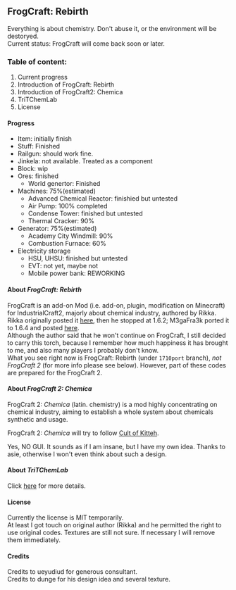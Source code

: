 ## FrogCraft: Rebirth
Everything is about chemistry. Don't abuse it, or the environment will be destoryed.  
Current status: FrogCraft will come back soon or later.

### Table of content:  
 1. Current progress
 2. Introduction of FrogCraft: Rebirth
 3. Introduction of FrogCraft2: Chemica
 4. TriTChemLab
 5. License

#### Progress
* Item: initially finish
 * Stuff: Finished
 * Railgun: should work fine.
 * Jinkela: not available. Treated as a component
* Block: wip  
 * Ores: finished  
   * World genertor: Finished 
 * Machines: 75%(estimated)  
    * Advanced Chemical Reactor: finishied but untested  
    * Air Pump: 100% completed
    * Condense Tower: finished but untested  
    * Thermal Cracker: 90%
 * Generator: 75%(estimated)  
    * Academy City Windmill: 90%  
    * Combustion Furnace: 60%
 * Electricity storage  
    * HSU, UHSU: finished but untested
    * EVT: not yet, maybe not
    * Mobile power bank: REWORKING
 
#### About _FrogCraft: Rebirth_
FrogCraft is an add-on Mod (i.e. add-on, plugin, modification on Minecraft) for IndustrialCraft2, majorly about chemical industry, authored by Rikka. Rikka originally posted it [here][link_origin], then he stopped at 1.6.2; M3gaFra3k ported it to 1.6.4 and posted [here][link_164port].  
Although the author said that he won't continue on FrogCraft, I still decided to carry this torch, because I remember how much happiness it has brought to me, and also many players I probably don't know.  
What you see right now is FrogCraft: Rebirth (under `1710port` branch), *not FrogCraft 2* (for more info please see below). However, part of these codes are prepared for the FrogCraft 2.  

#### About _FrogCraft 2: Chemica_
FrogCraft 2: *Chemica* (latin. chemistry) is a mod highly concentrating on chemical industry, aiming to establish a whole system about chemicals synthetic and usage. 

FrogCraft 2: *Chemica* will try to follow [Cult of Kitteh](http://asie.pl/kitteh/). 

Yes, NO GUI. It sounds as if I am insane, but I have my own idea.
Thanks to asie, otherwise I won't even think about such a design.

#### About _TriTChemLab_
Click [here][TriTChemLab] for more details.

#### License
Currently the license is MIT temporarily.  
At least I got touch on original author (Rikka) and he permitted the right to use original codes. Textures are still not sure. If necessary I will remove them immediately.

#### Credits
Credits to ueyudiud for generous consultant.  
Credits to dunge for his design idea and several texture.

[link_origin]: http://forum.industrial-craft.net/index.php?page=Thread&threadID=9458
[link_164port]: http://forum.industrial-craft.net/index.php?page=Thread&threadID=10447
[TriTChemLab]: https://github.com/FrogCraft-Rebirth/ChemLab
